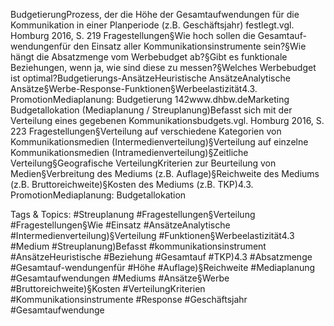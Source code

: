 BudgetierungProzess, der die Höhe der Gesamtaufwendungen für die Kommunikation in einer Planperiode (z.B. Geschäftsjahr) festlegt.vgl. Homburg 2016, S. 219
Fragestellungen§Wie hoch sollen die Gesamtauf-wendungenfür den Einsatz aller Kommunikationsinstrumente sein?§Wie hängt die Absatzmenge vom Werbebudget ab?§Gibt es funktionale Beziehungen, wenn ja, wie sind diese zu messen?§Welches Werbebudget ist optimal?Budgetierungs-AnsätzeHeuristische AnsätzeAnalytische Ansätze§Werbe-Response-Funktionen§Werbeelastizität4.3. PromotionMediaplanung: Budgetierung
142www.dhbw.deMarketing
Budgetallokation (Mediaplanung / Streuplanung)Befasst sich mit der Verteilung eines gegebenen Kommunikationsbudgets.vgl. Homburg 2016, S. 223
Fragestellungen§Verteilung auf verschiedene Kategorien von Kommunikationsmedien (Intermedienverteilung)§Verteilung auf einzelne Kommunikationsmedien (Intramedienverteilung)§Zeitliche Verteilung§Geografische VerteilungKriterien zur Beurteilung von Medien§Verbreitung des Mediums (z.B. Auflage)§Reichweite des Mediums (z.B. Bruttoreichweite)§Kosten des Mediums (z.B. TKP)4.3. PromotionMediaplanung: Budgetallokation

   Tags & Topics:
   #Streuplanung
   #Fragestellungen§Verteilung
   #Fragestellungen§Wie
   #Einsatz
   #AnsätzeAnalytische
   #Intermedienverteilung)§Verteilung
   #Funktionen§Werbeelastizität4.3
   #Medium
   #Streuplanung)Befasst
   #kommunikationsinstrument
   #AnsätzeHeuristische
   #Beziehung
   #Gesamtauf
   #TKP)4.3
   #Absatzmenge
   #Gesamtauf-wendungenfür
   #Höhe
   #Auflage)§Reichweite
   #Mediaplanung
   #Gesamtaufwendungen
   #Mediums
   #Ansätze§Werbe
   #Bruttoreichweite)§Kosten
   #VerteilungKriterien
   #Kommunikationsinstrumente
   #Response
   #Geschäftsjahr
   #Gesamtaufwendunge